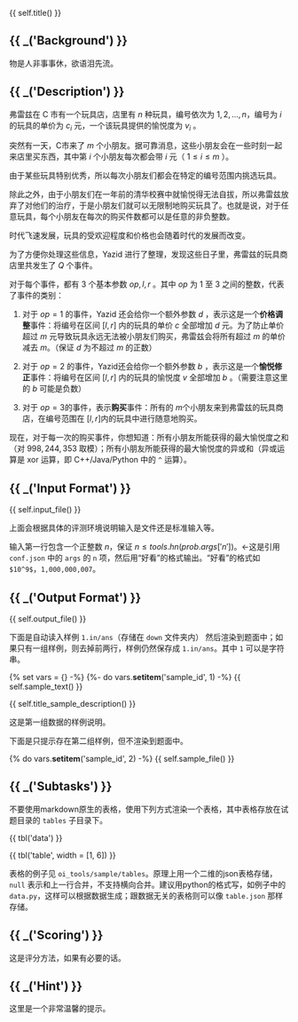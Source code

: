 {{ self.title() }}

## {{ _('Background') }}

物是人非事事休，欲语泪先流。

## {{ _('Description') }}

弗雷兹在 C 市有一个玩具店，店里有 $n$ 种玩具，编号依次为 $1,2,\dots, n$，编号为 $i$ 的玩具的单价为 $c_i$ 元，一个该玩具提供的愉悦度为 $v_i$ 。

突然有一天，C市来了 $m$ 个小朋友。据可靠消息，这些小朋友会在一些时刻一起来店里买东西，其中第 $i$ 个小朋友每次都会带 $i$ 元（ $1\leq i\leq m$ ）。

由于某些玩具特别优秀，所以每次小朋友们都会在特定的编号范围内挑选玩具。

除此之外，由于小朋友们在一年前的清华校赛中就愉悦得无法自拔，所以弗雷兹放弃了对他们的治疗，于是小朋友们就可以无限制地购买玩具了。也就是说，对于任意玩具，每个小朋友在每次的购买件数都可以是任意的非负整数。

时代飞速发展，玩具的受欢迎程度和价格也会随着时代的发展而改变。

为了方便你处理这些信息，Yazid 进行了整理，发现这些日子里，弗雷兹的玩具商店里共发生了 $Q$ 个事件。

对于每个事件，都有 $3$ 个基本参数 $op,l,r$ 。其中 $op$ 为 $1$ 至 $3$ 之间的整数，代表了事件的类别：

1. 对于 $op=1$ 的事件，Yazid 还会给你一个额外参数 $d$ ，表示这是一个**价格调整**事件：将编号在区间 $[l,r]$ 内的玩具的单价 $c$ 全部增加 $d$ 元。为了防止单价超过 $m$ 元导致玩具永远无法被小朋友们购买，弗雷兹会将所有超过 $m$ 的单价减去 $m$。（保证 $d$ 为不超过 $m$ 的正数）

2. 对于 $op=2$ 的事件，Yazid还会给你一个额外参数 $b$ ，表示这是一个**愉悦修正**事件：将编号在区间 $[l,r]$ 内的玩具的愉悦度 $v$ 全部增加 $b$ 。（需要注意这里的 $b$ 可能是负数）

3. 对于 $op=3​$ 的事件，表示**购买**事件：所有的 $m​$ 个小朋友来到弗雷兹的玩具商店，在编号范围在 $[l,r]​$ 内的玩具中进行随意地购买。

现在，对于每一次的购买事件，你想知道：所有小朋友所能获得的最大愉悦度之和（对 $998,244,353$ 取模）；所有小朋友所能获得的最大愉悦度的异或和（异或运算是 $\mathrm{xor}$ 运算，即 C++/Java/Python 中的 `^` 运算）。


## {{ _('Input Format') }}

{{ self.input_file() }}

上面会根据具体的评测环境说明输入是文件还是标准输入等。

输入第一行包含一个正整数 $n$，保证 $n \le {{ tools.hn(prob.args['n']) }}$。←这是引用 `conf.json` 中的 `args` 的 `n` 项，然后用“好看”的格式输出。“好看”的格式如 `$10^9$`，`1,000,000,007`。

## {{ _('Output Format') }}

{{ self.output_file() }}

下面是自动读入样例 `1.in/ans`（存储在 `down` 文件夹内） 然后渲染到题面中；如果只有一组样例，则去掉前两行，样例仍然保存成 `1.in/ans`。其中 `1` 可以是字符串。

{% set vars = {} -%}
{%- do vars.__setitem__('sample_id', 1) -%}
{{ self.sample_text() }}

{{ self.title_sample_description() }}

这是第一组数据的样例说明。

下面是只提示存在第二组样例，但不渲染到题面中。

{% do vars.__setitem__('sample_id', 2) -%}
{{ self.sample_file() }}

## {{ _('Subtasks') }}

不要使用markdown原生的表格，使用下列方式渲染一个表格，其中表格存放在试题目录的 `tables` 子目录下。

{{ tbl('data') }}

{{ tbl('table', width = [1, 6]) }}

表格的例子见 `oi_tools/sample/tables`。原理上用一个二维的json表格存储，`null` 表示和上一行合并，不支持横向合并。建议用python的格式写，如例子中的 `data.py`，这样可以根据数据生成；跟数据无关的表格则可以像 `table.json` 那样存储。

## {{ _('Scoring') }}

这是评分方法，如果有必要的话。

## {{ _('Hint') }}

这里是一个非常温馨的提示。